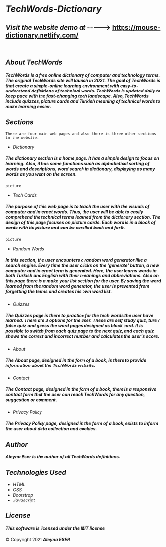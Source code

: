 # _TechWords-Dictionary_
 

## _Visit the website demo at_ -----> https://mouse-dictionary.netlify.com/

</br>

## _About TechWords_

#### _TechWords is a free online dictionary of computer and technology terms. The original TechWords site will launch in 2021. The goal of TechWords is that create a simple-online learning environment with easy-to-understand definitions of technical words. TechWords is updated daily to keep pace with the fast-changing tech landscape. Also, TechWords include quizzes, picture cards and Turkish meaning of technical words to make learning easier._

## _Sections_

```
There are four main web pages and also there is three other sections in the website.
```

 * _Dictionary_ 

##### _The dictionary section is a home page. It has a simple design to focus on learning. Also, it has some functions such as alphabetical sorting of words and descriptions, word search in dictionary, displaying as many words as you want on the screen._

```
picture
```

 * _Tech Cards_ 

##### _The purpose of this web page is to teach the user with the visuals of computer and internet words. Thus, the user will be able to easily comprehend the technical terms learned from the dictionary section. The design of this page focuses on picture cards. Each word is in a block of cards with its picture and can be scrolled back and forth._

```
picture
```

 * _Random Words_  
 
##### _In this section, the user encounters a random word generator like a search engine. Every time the user clicks on the 'generate' button, a new computer and internet term is generated. Here, the user learns words in both Turkish and English with their meanings and abbreviations. Also on this page there is a make your list section for the user. By saving the word learned from the random word generator, the user is prevented from forgetting the terms and creates his own word list._


 * _Quizzes_ 

##### _The Quizzes page is there to practice for the tech words the user have learned. There are 3 options for the user. These are self study quiz, ture / false quiz and guess the word pages designed as block card. It is possible to switch from each quiz page to the next quiz, and each quiz shows the correct and incorrect number and calculates the user's score._


 * _About_ 

##### _The About page, designed in the form of a book, is there to provide information about the TechWords website._
* _Contact_ 

##### _The Contact page, designed in the form of a book, there is a responsive contact form that the user can reach TechWords for any question, suggestion or comment._

 * _Privacy Policy_

##### _The Privacy Policy page, designed in the form of a book, exists to inform the user about data collection and cookies._

## _Author_ </b>
#### _Aleyna Eser is the author of all TechWords definitions._

## _Technologies Used_
* _HTML_
* _CSS_
* _Bootstrap_
* _Javascript_

## _License_
#### _This software is licensed under the MIT license_
© Copyright 2021 **_Aleyna ESER_**
